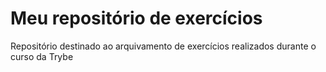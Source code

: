 # Meu repositório de exercícios
Repositório destinado ao arquivamento de exercícios realizados durante o curso da Trybe